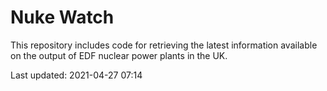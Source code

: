 # Nuke Watch

This repository includes code for retrieving the latest information available on the output of EDF nuclear power plants in the UK.

Last updated: 2021-04-27 07:14